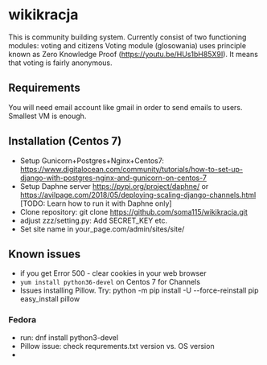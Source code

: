 # wikikracja
This is community building system. Currently consist of two functioning modules: voting and citizens
Voting module (glosowania) uses principle known as Zero Knowledge Proof (https://youtu.be/HUs1bH85X9I). It means that voting is fairly anonymous.

## Requirements
You will need email account like gmail in order to send emails to users.
Smallest VM is enough. 

## Installation (Centos 7)
- Setup Gunicorn+Postgres+Nginx+Centos7: https://www.digitalocean.com/community/tutorials/how-to-set-up-django-with-postgres-nginx-and-gunicorn-on-centos-7
- Setup Daphne server https://pypi.org/project/daphne/ or https://avilpage.com/2018/05/deploying-scaling-django-channels.html
[TODO: Learn how to run it with Daphne only]
- Clone repository: git clone https://github.com/soma115/wikikracja.git
- adjust zzz/setting.py: Add SECRET_KEY etc.
- Set site name in your_page.com/admin/sites/site/

## Known issues
- if you get Error 500 - clear cookies in your web browser
- `yum install python36-devel` on Centos 7 for Channels
- Issues installing Pillow. Try:
    python -m pip install -U --force-reinstall pip
    easy_install pillow

### Fedora
- run: dnf install python3-devel
- Pillow issue: check requrements.txt version vs. OS version
- 
